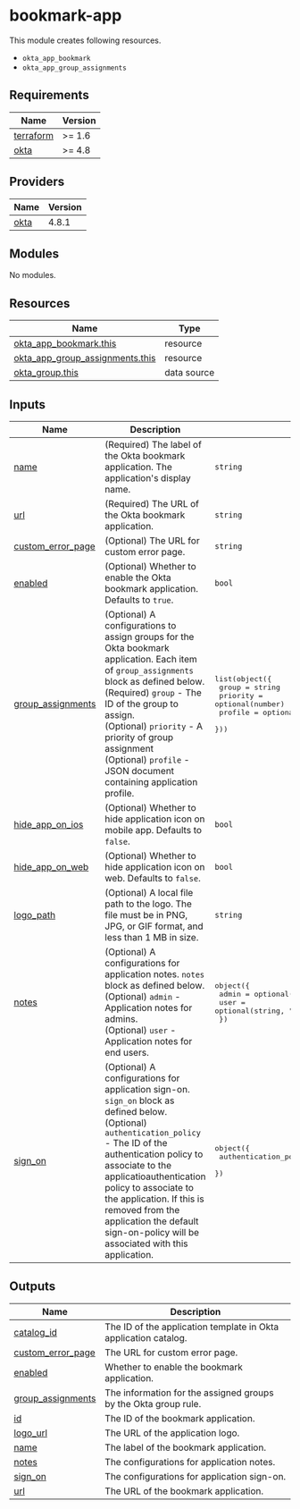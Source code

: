 # bookmark-app

This module creates following resources.

- `okta_app_bookmark`
- `okta_app_group_assignments`

<!-- BEGINNING OF PRE-COMMIT-TERRAFORM DOCS HOOK -->
## Requirements

| Name | Version |
|------|---------|
| <a name="requirement_terraform"></a> [terraform](#requirement\_terraform) | >= 1.6 |
| <a name="requirement_okta"></a> [okta](#requirement\_okta) | >= 4.8 |

## Providers

| Name | Version |
|------|---------|
| <a name="provider_okta"></a> [okta](#provider\_okta) | 4.8.1 |

## Modules

No modules.

## Resources

| Name | Type |
|------|------|
| [okta_app_bookmark.this](https://registry.terraform.io/providers/okta/okta/latest/docs/resources/app_bookmark) | resource |
| [okta_app_group_assignments.this](https://registry.terraform.io/providers/okta/okta/latest/docs/resources/app_group_assignments) | resource |
| [okta_group.this](https://registry.terraform.io/providers/okta/okta/latest/docs/data-sources/group) | data source |

## Inputs

| Name | Description | Type | Default | Required |
|------|-------------|------|---------|:--------:|
| <a name="input_name"></a> [name](#input\_name) | (Required) The label of the Okta bookmark application. The application's display name. | `string` | n/a | yes |
| <a name="input_url"></a> [url](#input\_url) | (Required) The URL of the Okta bookmark application. | `string` | n/a | yes |
| <a name="input_custom_error_page"></a> [custom\_error\_page](#input\_custom\_error\_page) | (Optional) The URL for custom error page. | `string` | `null` | no |
| <a name="input_enabled"></a> [enabled](#input\_enabled) | (Optional) Whether to enable the Okta bookmark application. Defaults to `true`. | `bool` | `true` | no |
| <a name="input_group_assignments"></a> [group\_assignments](#input\_group\_assignments) | (Optional) A configurations to assign groups for the Okta bookmark application. Each item of `group_assignments` block as defined below.<br>    (Required) `group` - The ID of the group to assign.<br>    (Optional) `priority` - A priority of group assignment<br>    (Optional) `profile` - JSON document containing application profile. | <pre>list(object({<br>    group    = string<br>    priority = optional(number)<br>    profile  = optional(map(string), {})<br>  }))</pre> | `[]` | no |
| <a name="input_hide_app_on_ios"></a> [hide\_app\_on\_ios](#input\_hide\_app\_on\_ios) | (Optional) Whether to hide application icon on mobile app. Defaults to `false`. | `bool` | `false` | no |
| <a name="input_hide_app_on_web"></a> [hide\_app\_on\_web](#input\_hide\_app\_on\_web) | (Optional) Whether to hide application icon on web. Defaults to `false`. | `bool` | `false` | no |
| <a name="input_logo_path"></a> [logo\_path](#input\_logo\_path) | (Optional) A local file path to the logo. The file must be in PNG, JPG, or GIF format, and less than 1 MB in size. | `string` | `null` | no |
| <a name="input_notes"></a> [notes](#input\_notes) | (Optional) A configurations for application notes. `notes` block as defined below.<br>    (Optional) `admin` - Application notes for admins.<br>    (Optional) `user` - Application notes for end users. | <pre>object({<br>    admin = optional(string, "")<br>    user  = optional(string, "")<br>  })</pre> | `{}` | no |
| <a name="input_sign_on"></a> [sign\_on](#input\_sign\_on) | (Optional) A configurations for application sign-on. `sign_on` block as defined below.<br>    (Optional) `authentication_policy` - The ID of the authentication policy to associate to the applicatioauthentication policy to associate to the application. If this is removed from the application the default sign-on-policy will be associated with this application. | <pre>object({<br>    authentication_policy = optional(string)<br>  })</pre> | `{}` | no |

## Outputs

| Name | Description |
|------|-------------|
| <a name="output_catalog_id"></a> [catalog\_id](#output\_catalog\_id) | The ID of the application template in Okta application catalog. |
| <a name="output_custom_error_page"></a> [custom\_error\_page](#output\_custom\_error\_page) | The URL for custom error page. |
| <a name="output_enabled"></a> [enabled](#output\_enabled) | Whether to enable the bookmark application. |
| <a name="output_group_assignments"></a> [group\_assignments](#output\_group\_assignments) | The information for the assigned groups by the Okta group rule. |
| <a name="output_id"></a> [id](#output\_id) | The ID of the bookmark application. |
| <a name="output_logo_url"></a> [logo\_url](#output\_logo\_url) | The URL of the application logo. |
| <a name="output_name"></a> [name](#output\_name) | The label of the bookmark application. |
| <a name="output_notes"></a> [notes](#output\_notes) | The configurations for application notes. |
| <a name="output_sign_on"></a> [sign\_on](#output\_sign\_on) | The configurations for application sign-on. |
| <a name="output_url"></a> [url](#output\_url) | The URL of the bookmark application. |
<!-- END OF PRE-COMMIT-TERRAFORM DOCS HOOK -->
